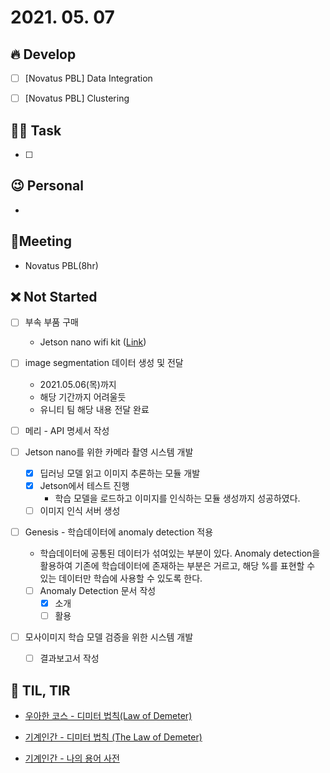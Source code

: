 # 2021. 05. 07

## 🔥 Develop

- [ ] [Novatus PBL] Data Integration
- [ ] [Novatus PBL] Clustering



##  🏳‍🌈 Task

- [ ] 



## 😉 Personal

* 



## :dizzy: ​Meeting

* Novatus PBL(8hr)



## ❌ Not Started


- [ ] 부속 부품 구매
  * Jetson nano wifi kit ([Link](http://www.11st.co.kr/products/2848421202?utm_medium=%EA%B2%80%EC%83%89&gclid=Cj0KCQjw9_mDBhCGARIsAN3PaFN4CP-BlztWIfzYbHCUW4vsZkBcSfyv7saGJ-KUBJ1OvuiC1JpEIq0aAu_tEALw_wcB&utm_source=%EA%B5%AC%EA%B8%80_PC_S_%EC%87%BC%ED%95%91&utm_campaign=%EA%B5%AC%EA%B8%80%EC%87%BC%ED%95%91PC+%EC%B6%94%EA%B0%80%EC%9E%91%EC%97%85&utm_term=))
- [ ] image segmentation 데이터 생성 및 전달
  - 2021.05.06(목)까지 
  - 해당 기간까지 어려울듯
  - 유니티 팀 해당 내용 전달 완료
- [ ] 메리 - API 명세서 작성

- [ ] Jetson nano를 위한 카메라 촬영 시스템 개발

  - [x] 딥러닝 모델 읽고 이미지 추론하는 모듈 개발 
  - [x] Jetson에서 테스트 진행
    * 학습 모델을 로드하고 이미지를 인식하는 모듈 생성까지 성공하였다.
  - [ ] 이미지 인식 서버 생성
- [ ] Genesis - 학습데이터에 anomaly detection 적용
  * 학습데이터에 공통된 데이터가 섞여있는 부분이 있다. Anomaly detection을 활용하여 기존에 학습데이터에 존재하는 부분은 거르고, 해당 %를 표현할 수 있는 데이터만 학습에 사용할 수 있도록 한다.
  * [ ] Anomaly Detection 문서 작성
    - [x] 소개
    - [ ] 활용

- [ ] 모사이미지 학습 모델 검증을 위한 시스템 개발
  - [ ] 결과보고서 작성



## 📸 TIL, TIR

* [우아한 코스 - 디미터 법칙(Law of Demeter)](https://woowacourse.github.io/javable/post/2020-06-02-law-of-demeter/)

* [기계인간 - 디미터 법칙 (The Law of Demeter)](https://johngrib.github.io/wiki/law-of-demeter/)

* [기계인간 - 나의 용어 사전](https://johngrib.github.io/wiki/proverb/)


